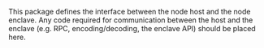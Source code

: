 This package defines the interface between the node host and the node enclave. Any code required for communication 
between the host and the enclave (e.g. RPC, encoding/decoding, the enclave API) should be placed here.